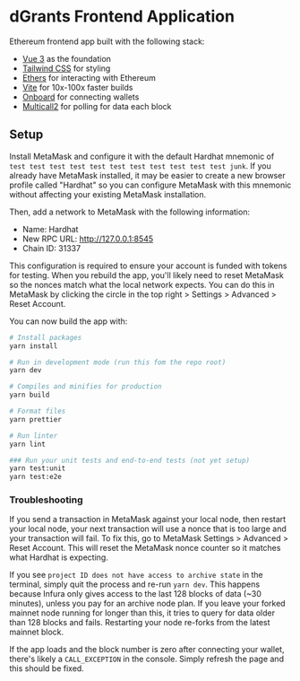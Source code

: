 # dGrants Frontend Application

Ethereum frontend app built with the following stack:

- [Vue 3](https://v3.vuejs.org/) as the foundation
- [Tailwind CSS](https://tailwindcss.com) for styling
- [Ethers](https://docs.ethers.io/v5/single-page/) for interacting with Ethereum
- [Vite](https://vitejs.dev/) for 10x-100x faster builds
- [Onboard](https://docs.blocknative.com/onboard) for connecting wallets
- [Multicall2](https://github.com/makerdao/multicall) for polling for data each block

## Setup

Install MetaMask and configure it with the default Hardhat mnemonic of `test test test test test test test test test test test junk`.
If you already have MetaMask installed, it may be easier to create a new browser profile called "Hardhat" so you can configure MetaMask with this mnemonic without affecting your existing MetaMask installation.

Then, add a network to MetaMask with the following information:

- Name: Hardhat
- New RPC URL: http://127.0.0.1:8545
- Chain ID: 31337

This configuration is required to ensure your account is funded with tokens for testing.
When you rebuild the app, you'll likely need to reset MetaMask so the nonces match what the local network expects.
You can do this in MetaMask by clicking the circle in the top right > Settings > Advanced > Reset Account.

You can now build the app with:

```sh
# Install packages
yarn install

# Run in development mode (run this fom the repo root)
yarn dev

# Compiles and minifies for production
yarn build

# Format files
yarn prettier

# Run linter
yarn lint

### Run your unit tests and end-to-end tests (not yet setup)
yarn test:unit
yarn test:e2e
```

### Troubleshooting

If you send a transaction in MetaMask against your local node, then restart your local node, your next transaction will use a nonce that is too large and your transaction will fail. To fix this, go to MetaMask Settings > Advanced > Reset Account. This will reset the MetaMask nonce counter so it matches what Hardhat is expecting.

If you see `project ID does not have access to archive state` in the terminal, simply quit the process and re-run `yarn dev`. This happens because Infura only gives access to the last 128 blocks of data (~30 minutes), unless you pay for an archive node plan. If you leave your forked mainnet node running for longer than this, it tries to query for data older than 128 blocks and fails. Restarting your node re-forks from the latest mainnet block.

If the app loads and the block number is zero after connecting your wallet, there's likely a `CALL_EXCEPTION` in the console. Simply refresh the page and this should be fixed.
